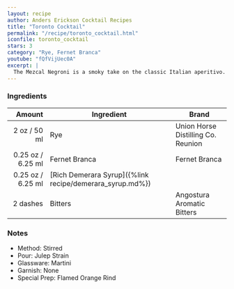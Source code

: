 ```yaml
---
layout: recipe
author: Anders Erickson Cocktail Recipes
title: "Toronto Cocktail"
permalink: "/recipe/toronto_cocktail.html"
iconfile: toronto_cocktail
stars: 3
category: "Rye, Fernet Branca"
youtube: "fQfVijUec0A"
excerpt: |
  The Mezcal Negroni is a smoky take on the classic Italian aperitivo. To make it, swap mezcal for gin, and stir with Campari and sweet vermouth.
---
```


### Ingredients

|   Amount | Ingredient                                               | Brand                              |
| -------: | -------------------------------------------------------- | ---------------------------------- |
|     2 oz / 50 ml | Rye                                                      | Union Horse Distilling Co. Reunion |
|  0.25 oz / 6.25 ml | Fernet Branca                                            | Fernet Branca                      |
|  0.25 oz / 6.25 ml | [Rich Demerara Syrup]({%link recipe/demerara_syrup.md%}) |
| 2 dashes | Bitters                                                  | Angostura Aromatic Bitters         |

### Notes

- Method: Stirred
- Pour: Julep Strain
- Glassware: Martini
- Garnish: None
- Special Prep: Flamed Orange Rind
